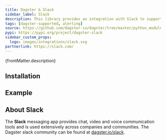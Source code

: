 ```yaml
---
title: Dagster & Slack
sidebar_label: Slack
description: This library provides an integration with Slack to support posting messages in your company's Slack workspace.
tags: [dagster-supported, alerting]
source: https://github.com/dagster-io/dagster/tree/master/python_modules/libraries/dagster-slack
pypi: https://pypi.org/project/dagster-slack
sidebar_custom_props:
  logo: images/integrations/slack.svg
partnerlink: https://slack.com/
---
```


<p>{frontMatter.description}</p>

## Installation

<PackageInstallInstructions packageName="dagster-slack" />

## Example

<CodeExample path="docs_snippets/docs_snippets/integrations/slack.py" language="python" />

## About Slack

The **Slack** messaging app provides chat, video and voice communication tools and is used extensively across companies and communities. The Dagster slack community can be found at [dagster.io/slack](https://dagster.io/slack).
